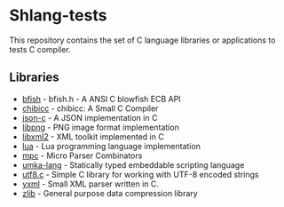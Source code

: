 # Shlang-tests
This repository contains the set of C language libraries or applications to tests C compiler.  

## Libraries
- [bfish](https://github.com/cjwagenius/bfish) - bfish.h - A ANSI C blowfish ECB API
- [chibicc](https://github.com/rui314/chibicc) - chibicc: A Small C Compiler
- [json-c](https://github.com/json-c/json-c) - A JSON implementation in C
- [libpng](https://github.com/pnggroup/libpng) - PNG image format implementation
- [libxml2](https://github.com/GNOME/libxml2.git) - XML toolkit implemented in C
- [lua](https://github.com/lua/lua) - Lua programming language implementation 
- [mpc](https://github.com/orangeduck/mpc) - Micro Parser Combinators
- [umka-lang](https://github.com/vtereshkov/umka-lang) - Statically typed embeddable scripting language
- [utf8.c](https://github.com/zahash/utf8.c) - Simple C library for working with UTF-8 encoded strings
- [yxml](https://github.com/JulStrat/yxml) - Small XML parser written in C.
- [zlib](https://github.com/madler/zlib) - General purpose data compression library